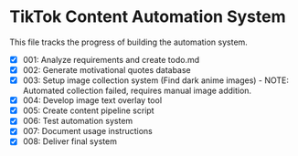 # TikTok Content Automation System

This file tracks the progress of building the automation system.

- [X] 001: Analyze requirements and create todo.md
- [X] 002: Generate motivational quotes database
- [X] 003: Setup image collection system (Find dark anime images) - NOTE: Automated collection failed, requires manual image addition.
- [X] 004: Develop image text overlay tool
- [X] 005: Create content pipeline script
- [X] 006: Test automation system
- [X] 007: Document usage instructions
- [X] 008: Deliver final system
